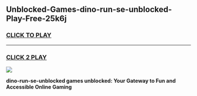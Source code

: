 
## Unblocked-Games-dino-run-se-unblocked-Play-Free-25k6j
<h3>
<a href="https://premium76.site?title=dino-run-se-unblocked&ref=18A1">CLICK TO PLAY</a></h3>
<hr>

<h3>
<a href="https://premium76.site?title=dino-run-se-unblocked&ref=18A1">CLICK 2 PLAY</a>
  
</h3>

<a href="https://premium76.site?title=dino-run-se-unblocked&ref=18A1"><img src="https://clearcache.store/games.png"></a>


**dino-run-se-unblocked games unblocked: Your Gateway to Fun and Accessible Online Gaming**
